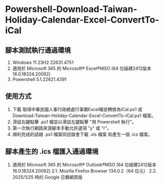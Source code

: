 # Powershell-Download-Taiwan-Holiday-Calendar-Excel-ConvertTo-iCal
## 腳本測試執行通過環境
1. Windows 11 23H2 22631.4751
2. 適用於 Microsoft 365 的 Microsoft® Excel®MSO (64 位組建2412版本 16.0.18324.20092) 
3. Powershell 5.1.22621.4391

## 使用方式
1. 下載 取得中華民國人事行政總處行事曆Excel檔並轉換為iCal.ps1 或  Download-Taiwan-Holiday-Calendar-Excel-ConvertTo-iCal.ps1 檔案。
2. 滑鼠右鍵點擊 .ps1 檔並以滑鼠左鍵點擊 "用 Powershell 執行"。
3. 第一次執行網路來源腳本手動允許選項 "y" 或 "r"。
4. 順利完成的話跟 .ps1 檔案同目錄會下載 .xls 檔案 和產生一個 .ics 檔案。

## 腳本產生的 .ics 檔匯入通過環境
1. 適用於 Microsoft 365 的 Microsoft® Outlook®MSO (64 位組建2412版本 16.0.18324.20092)
2.1. Mozilla Firefox Browser 134.0.2（64 位元）
2.2. 2025/1/25 時的 Google 日曆網頁版

